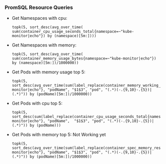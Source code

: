 ### PromSQL Resource Queries

- Get Namespaces with cpu:
  ```
  topk(5, sort_desc(avg_over_time( sum(container_cpu_usage_seconds_total{namespace=~"kube-monitor|echo"}) by (namespace)[5m:])))
  ```
- Get Namespaces with memory:
  ```
  topk(5, sort_desc(avg_over_time( sum(container_memory_usage_bytes{namespace=~"kube-monitor|echo"}) by (namespace)[5m:])/1000000))
  ```

  
- Get Pods with memory usage top 5:
  ```
  topk(5, sort_desc(avg_over_time(sum(label_replace(container_memory_working_set_bytes{namespace=~"kube-monitor|echo"}, "podName", "$1$3", "pod", "(.*)(-.{9,10}-.{5})|(.*)")) by (podName)[5m:])/1000000))
  ```
- Get Pods with cpu top 5:
  ```
  topk(5, sort_desc(sum(label_replace(container_cpu_usage_seconds_total{namespace=~"kube-monitor|echo"}, "podName",  "$1$3", "pod", "(.*)(-.{9,10}-.{5})|(.*)")) by (podName)))
  ```
- Get Pods with memory top 5: Not Working yet
  ```
  topk(5, sort_desc(avg_over_time(sum(label_replace(container_spec_memory_reservation_limit_bytes{namespace=~"kube-monitor|echo"}, "podName", "$1$3", "pod", "(.*)(-.{9,10}-.{5})|(.*)")) by (podName)[5m:])/1000000))
  ```